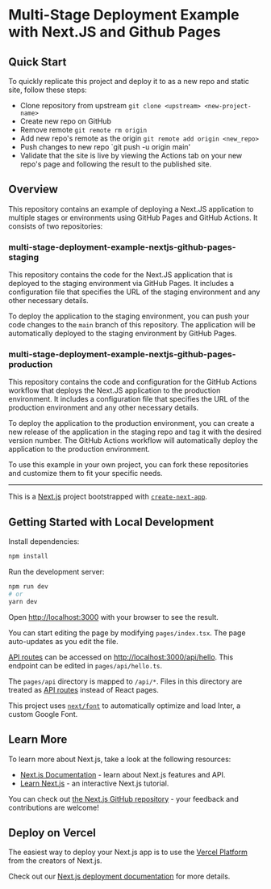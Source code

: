 # Multi-Stage Deployment Example with Next.JS and Github Pages

## Quick Start

To quickly replicate this project and deploy it to as a new repo and static site, follow these steps:
- Clone repository from upstream `git clone <upstream> <new-project-name>`
- Create new repo on GitHub
- Remove remote `git remote rm origin`
- Add new repo's remote as the origin `git remote add origin <new_repo>`
- Push changes to new repo `git push -u origin main'
- Validate that the site is live by viewing the Actions tab on your new repo's page and following the result to the published site.

## Overview

This repository contains an example of deploying a Next.JS application to multiple stages or environments using GitHub Pages and GitHub Actions. It consists of two repositories:

### multi-stage-deployment-example-nextjs-github-pages-staging

This repository contains the code for the Next.JS application that is deployed to the staging environment via GitHub Pages. It includes a configuration file that specifies the URL of the staging environment and any other necessary details.

To deploy the application to the staging environment, you can push your code changes to the `main` branch of this repository. The application will be automatically deployed to the staging environment by GitHub Pages.

### multi-stage-deployment-example-nextjs-github-pages-production

This repository contains the code and configuration for the GitHub Actions workflow that deploys the Next.JS application to the production environment. It includes a configuration file that specifies the URL of the production environment and any other necessary details.

To deploy the application to the production environment, you can create a new release of the application in the staging repo and tag it with the desired version number. The GitHub Actions workflow will automatically deploy the application to the production environment.

To use this example in your own project, you can fork these repositories and customize them to fit your specific needs.

---

This is a [Next.js](https://nextjs.org/) project bootstrapped with [`create-next-app`](https://github.com/vercel/next.js/tree/canary/packages/create-next-app).

## Getting Started with Local Development

Install dependencies:

```bash
npm install
```

Run the development server:

```bash
npm run dev
# or
yarn dev
```

Open [http://localhost:3000](http://localhost:3000) with your browser to see the result.

You can start editing the page by modifying `pages/index.tsx`. The page auto-updates as you edit the file.

[API routes](https://nextjs.org/docs/api-routes/introduction) can be accessed on [http://localhost:3000/api/hello](http://localhost:3000/api/hello). This endpoint can be edited in `pages/api/hello.ts`.

The `pages/api` directory is mapped to `/api/*`. Files in this directory are treated as [API routes](https://nextjs.org/docs/api-routes/introduction) instead of React pages.

This project uses [`next/font`](https://nextjs.org/docs/basic-features/font-optimization) to automatically optimize and load Inter, a custom Google Font.

## Learn More

To learn more about Next.js, take a look at the following resources:

- [Next.js Documentation](https://nextjs.org/docs) - learn about Next.js features and API.
- [Learn Next.js](https://nextjs.org/learn) - an interactive Next.js tutorial.

You can check out [the Next.js GitHub repository](https://github.com/vercel/next.js/) - your feedback and contributions are welcome!

## Deploy on Vercel

The easiest way to deploy your Next.js app is to use the [Vercel Platform](https://vercel.com/new?utm_medium=default-template&filter=next.js&utm_source=create-next-app&utm_campaign=create-next-app-readme) from the creators of Next.js.

Check out our [Next.js deployment documentation](https://nextjs.org/docs/deployment) for more details.
